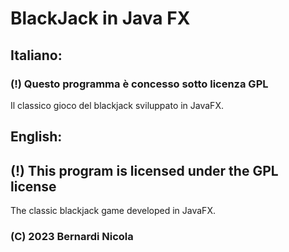 # BlackJack in Java FX
## Italiano:
### (!) Questo programma è concesso sotto licenza GPL
Il classico gioco del blackjack sviluppato in JavaFX.

## English:
## (!) This program is licensed under the GPL license
The classic blackjack game developed in JavaFX. 

### (C) 2023 Bernardi Nicola
